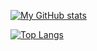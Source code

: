 
[![My GitHub stats](https://github-readme-stats.vercel.app/api?username=sjayashree01)](https://github.com/sjayashree01/github-readme-stats)

[![Top Langs](https://github-readme-stats.vercel.app/api/top-langs/?username=sjayashree01)](https://github.com/sjayashree01/github-readme-stats)
<!--
**sjayashree01/sjayashree01** is a ✨ _special_ ✨ repository because its `README.md` (this file) appears on your GitHub profile.

Here are some ideas to get you started:

- 🔭 I’m currently working on ...
- 🌱 I’m currently learning ...
- 👯 I’m looking to collaborate on ...
- 🤔 I’m looking for help with ...
- 💬 Ask me about ...
- 📫 How to reach me: ...
- 😄 Pronouns: ...
- ⚡ Fun fact: ...
-->
